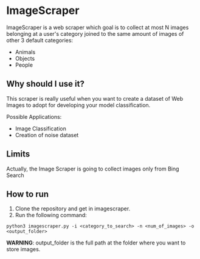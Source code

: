 # ImageScraper

ImageScraper is a web scraper which goal is to collect at most N images belonging at a user's category joined to the same amount of images of other 3 default
categories: 

- Animals
- Objects
- People



## Why should I use it?

This scraper is really useful when you want to create a dataset of Web Images to adopt for developing your model classification. 

Possible Applications:

- Image Classification
- Creation of noise dataset

## Limits

Actually, the Image Scraper is going to collect images only from Bing Search

## How to run

1) Clone the repository and get in imagescraper.
2) Run the following command:

  ```
  python3 imagescraper.py -i <category_to_search> -n <num_of_images> -o <output_folder> 
  ```

**WARNING**: output_folder is the full path at the folder where you want to store images.


